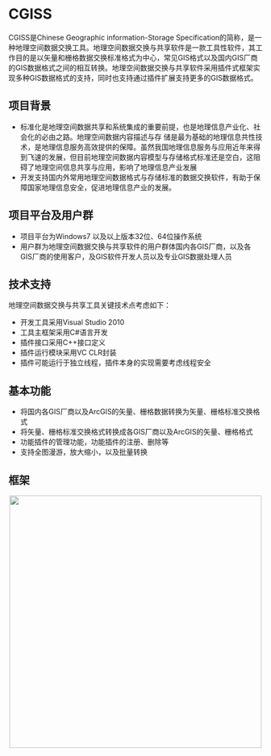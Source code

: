 # CGISS
CGISS是Chinese Geographic information-Storage Specification的简称，是一种地理空间数据交换工具。地理空间数据交换与共享软件是一款工具性软件，其工作目的是以矢量和栅格数据交换标准格式为中心，常见GIS格式以及国内GIS厂商的GIS数据格式之间的相互转换。地理空间数据交换与共享软件采用插件式框架实现多种GIS数据格式的支持，同时也支持通过插件扩展支持更多的GIS数据格式。
## 项目背景
* 标准化是地理空间数据共享和系统集成的重要前提，也是地理信息产业化、社会化的必由之路。地理空间数据内容描述与存 储是最为基础的地理信息共性技术，是地理信息服务高效提供的保障。虽然我国地理信息服务与应用近年来得到飞速的发展，但目前地理空间数据内容模型与存储格式标准还是空白，这阻碍了地理空间信息共享与应用，影响了地理信息产业发展
* 开发支持国内外常用地理空间数据格式与存储标准的数据交换软件，有助于保障国家地理信息安全，促进地理信息产业的发展。
## 项目平台及用户群
* 项目平台为Windows7 以及以上版本32位、64位操作系统
* 用户群为地理空间数据交换与共享软件的用户群体国内各GIS厂商，以及各GIS厂商的使用客户，及GIS软件开发人员以及专业GIS数据处理人员
## 技术支持
地理空间数据交换与共享工具关键技术点考虑如下：
* 开发工具采用Visual Studio 2010
* 工具主框架采用C#语言开发
* 插件接口采用C++接口定义
* 插件运行模块采用VC CLR封装
* 插件可能运行于独立线程，插件本身的实现需要考虑线程安全
## 基本功能
* 将国内各GIS厂商以及ArcGIS的矢量、栅格数据转换为矢量、栅格标准交换格式
* 将矢量、栅格标准交换格式转换成各GIS厂商以及ArcGIS的矢量、栅格格式
* 功能插件的管理功能，功能插件的注册、删除等
* 支持全图漫游，放大缩小，以及批量转换
## 框架

<div align=center><img width="500" height="500" src="https://ooo.0o0.ooo/2017/06/17/594537d0847fa.png"/></div>




